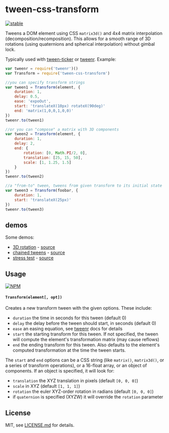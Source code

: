 # tween-css-transform

[![stable](http://badges.github.io/stability-badges/dist/stable.svg)](http://github.com/badges/stability-badges)

Tweens a DOM element using CSS `matrix3d()` and 4x4 matrix interpolation (decomposition/recomposition). This allows for a smooth range of 3D rotations (using quaternions and spherical interpolation) without gimbal lock. 

Typically used with [tween-ticker](https://nodei.co/npm/tween-ticker/) or [tweenr](https://nodei.co/npm/tweenr/). Example:

```js
var tweenr = require('tweenr')()
var Transform = require('tween-css-transform')

//you can specify transform strings
var tween1 = Transform(element, {
    duration: 1,
    delay: 0.5, 
    ease: 'expoOut',
    start: 'translateX(10px) rotateX(90deg)'
    end: 'matrix(1,0,0,1,0,0)'
})
tweenr.to(tween1)

//or you can "compose" a matrix with 3D components
var tween2 = Transform(element, {
    duration: 1,
    delay: 2,
    end: { 
        rotation: [0, Math.PI/2, 0],
        translation: [25, 15, 50],
        scale: [1, 1.25, 1.5]
    }
})
tweenr.to(tween2)

//a "from-to" tween, tweens from given transform to its initial state
var tween3 = Transform(foobar, {
    duration: 1,
    start: 'translateX(25px)'
})
tweenr.to(tween3)
```

## demos

Some demos:

- [3D rotation](http://requirebin.com/?gist=9ee27b3c7b527cbb194e) - [source](demo/index.js)
- [chained tweens](http://mattdesl.github.io/tween-css-transform/demo/simple.html) - [source](demo/index.js)
- [stress test](http://mattdesl.github.io/tween-css-transform/demo/stress.html) - [source](demo/stress.js)

## Usage

[![NPM](https://nodei.co/npm/tween-css-transform.png)](https://nodei.co/npm/tween-css-transform/)

#### `Transform(element[, opt])`

Creates a new transform tween with the given options. These include:

- `duration` the time in seconds for this tween (default 0)
- `delay` the delay before the tween should start, in seconds (default 0)
- `ease` an easing equation, see [tweenr](https://nodei.co/npm/tweenr/) docs for details
- `start` the starting transform for this tween. If not specified, the tween will compute the element's transformation matrix (may cause reflows)
- `end` the ending transform for this tween. Also defaults to the element's computed transformation at the time the tween starts.

The `start` and `end` options can be a CSS string (like `matrix()`, `matrix3d()`, or a series of transform operations), or a 16-float array, or an object of components. If an object is specified, it will look for:
  
- `translation` the XYZ translation in pixels (default `[0, 0, 0]`) 
- `scale` in XYZ (default `[1, 1, 1]`) 
- `rotation` the euler XYZ-order rotation in radians (default `[0, 0, 0]`) 
- if `quaternion` is specified (XYZW) it will override the `rotation` parameter

## License

MIT, see [LICENSE.md](http://github.com/mattdesl/tween-css-transform/blob/master/LICENSE.md) for details.
